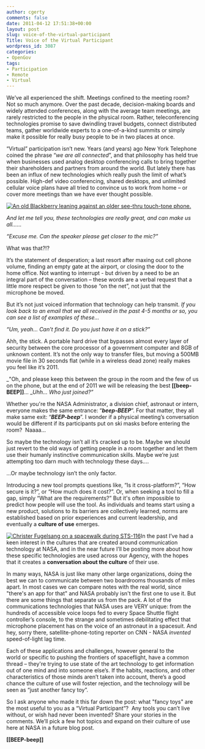 ```yaml
---
author: cgerty
comments: false
date: 2011-04-12 17:51:38+00:00
layout: post
slug: voice-of-the-virtual-participant
Title: Voice of the Virtual Participant
wordpress_id: 3087
categories:
- OpenGov
tags:
- Participation
- Remote
- Virtual
---
```


We’ve all experienced the shift. Meetings confined to the meeting room? Not so much anymore. Over the past decade, decision-making boards and widely attended conferences, along with the average team meetings, are rarely restricted to the people in the physical room. Rather, teleconferencing technologies promise to save dwindling travel budgets, connect distributed teams, gather worldwide experts to a one-of-a-kind summits or simply make it possible for really busy people to be in two places at once.

“Virtual” participation isn’t new. Years (and years) ago New York Telephone coined the phrase “_we are all connected_”, and that philosophy has held true when businesses used analog desktop conferencing calls to bring together their shareholders and partners from around the world. But lately there has been an influx of new technologies which really push the limit of what’s possible. High-def video conferencing, shared desktops, and unlimited cellular voice plans have all tried to convince us to work from home – or cover more meetings than we have ever thought possible.

[![An old Blackberry leaning against an older see-thru touch-tone phone.](http://farm4.static.flickr.com/3140/2976297793_060ce9ffa7_d.jpg)](http://www.flickr.com/photos/gertys/2976297793)

_And let me tell you, these technologies are really great, and can make us all……_

_“Excuse me. Can the speaker please get closer to the mic?”_

What was that?!?

It’s the statement of desperation; a last resort after maxing out cell phone volume, finding an empty gate at the airport, or closing the door to the home office. Not wanting to interrupt - but driven by a need to be an integral part of the conversation – these words are a verbal request that a little more respect be given to those “on the net”, not just that the microphone be moved.

But it’s not just voiced information that technology can help transmit. _If you look back to an email that we all received in the past 4-5 months or so, you can see a list of examples of these…_

_“Um, yeah… Can’t find it. Do you just have it on a stick?”_

Ahh, the stick. A portable hard drive that bypasses almost every layer of security between the core processor of a government computer and 8GB of unknown content. It’s not the only way to transfer files, but moving a 500MB movie file in 30 seconds flat (while in a wireless dead zone) really makes you feel like it’s 2011.

_"Oh, and please keep this between the group in the room and the few of us on the phone, but at the end of 2011 we will be releasing the best **[[beep-BEEP]]**... __Uhh… Who just joined?”_

Whether you're the NASA Administrator, a division chief, astronaut or intern, everyone makes the same entrance: “**_beep-BEEP_**”. For that matter, they all make same exit: “**_BEEP-beep_**”. I wonder if a physical meeting’s conversation would be different if its participants put on ski masks before entering the room?  Naaaa…

So maybe the technology isn’t all it’s cracked up to be. Maybe we should just revert to the old ways of getting people in a room together and let them use their humanly instinctive communication skills. Maybe we’re just attempting too darn much with technology these days....

...Or maybe technology isn’t the only factor.

Introducing a new tool prompts questions like, “Is it cross-platform?”, “How secure is it?”, or “How much does it cost?”. Or, when seeking a tool to fill a gap, simply “What are the requirements?” But it's often impossible to predict how people will use the tool. As individuals and teams start using a new product, solutions to its barriers are collectively learned, norms are established based on prior experiences and current leadership, and eventually a **culture of use** emerges.

[![Christer Fugelsang on a spacewalk during STS-116](http://open.nasa.gov/wp-content/uploads/2011/04/Christer-on-EVA-2.jpg)](http://open.nasa.gov/wp-content/uploads/2011/04/Christer-on-EVA-2.jpg)In the past I’ve had a keen interest in the cultures that are created around communication technology at NASA, and in the near future I’ll be posting more about how these specific technologies are used across our Agency, with the hopes that it creates a **conversation about the culture** of their use.

In many ways, NASA is just like many other large organizations, doing the best we can to communicate between two boardrooms thousands of miles apart. In most cases we can compare notes with the real world, since "there's an app for that" and NASA probably isn't the first one to use it. But there are some things that separate us from the pack. A lot of the communications technologies that NASA uses are VERY unique: from the hundreds of accessible voice loops fed to every Space Shuttle flight controller’s console, to the strange and sometimes debilitating effect that microphone placement has on the voice of an astronaut in a spacesuit. And hey, sorry there, satellite-phone-toting reporter on CNN - NASA _invented_ speed-of-light lag time.

Each of these applications and challenges, however general to the world or specific to pushing the frontiers of spaceflight, have a common thread – they're trying to use state of the art technology to get information out of one mind and into someone else’s. If the habits, reactions, and other characteristics of those minds aren’t taken into account, there’s a good chance the culture of use will foster rejection, and the technology will be seen as “just another fancy toy”.

So I ask anyone who made it this far down the post: what "fancy toys" are the most useful to you as a “Virtual Participant”?  Any tools you can’t live without, or wish had never been invented? Share your stories in the comments. We’ll pick a few hot topics and expand on their culture of use here at NASA in a future blog post.

**[[BEEP-beep]]**
